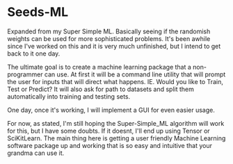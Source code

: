 # Seeds-ML
Expanded from my Super Simple ML. Basically seeing if the randomish weights can be used for more sophisticated problems. It's been awhile since I've worked on this and it is very much unfinished, but I intend to get back to it one day. 

The ultimate goal is to create a machine learning package that a non-programmer can use. At first it will be a command line utility that will prompt the user for inputs that will direct what happens. IE. Would you like to Train, Test or Predict? It will also ask for path to datasets and split them automatically into training and testing sets.

One day, once it's working, I will implement a GUI for even easier usage.

For now, as stated, I'm still hoping the Super-Simple_ML algorithm will work for this, but I have some doubts. If it doesnt, I'll end up using Tensor or SciKitLearn. The main thing here is getting a user friendly Machine Learning software package up and working that is so easy and intuitive that your grandma can use it.
